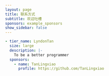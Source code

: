 ```yaml
---
layout: page
title: 联系方式
subtitle: 欢迎吐槽
sponsors: example_sponsors
show_sidebar: false
---
```


```yaml
- tier_name: LyndonTan
  size: large
  description: |-
    To be a better programmer
  sponsors:
    - name: TanLingxiao
      profile: https://github.com/TanLingxiao
```

``` Email: tanlingxiao123@163.com 
```
